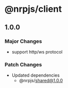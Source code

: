 # @nrpjs/client

## 1.0.0

### Major Changes

- support http/ws protocol

### Patch Changes

- Updated dependencies
  - @nrpjs/shared@1.0.0
